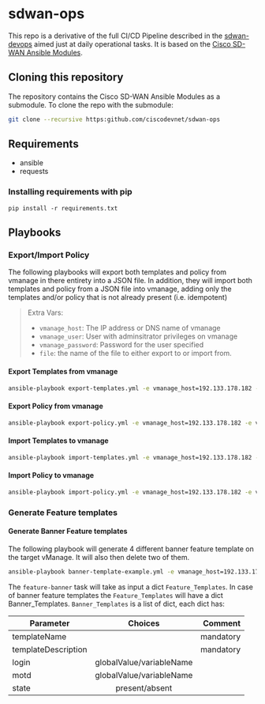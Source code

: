# sdwan-ops

This repo is a derivative of the full CI/CD Pipeline described in the [sdwan-devops](https:github.com/ciscodevnet/sdwan-devops) aimed just at daily operational tasks.  It is based on the [Cisco SD-WAN Ansible Modules](https:github.com/ciscodevnet/ansible-viptela).

## Cloning this repository

The repository contains the Cisco SD-WAN Ansible Modules as a submodule.  To clone the repo with the submodule:
``` bash
git clone --recursive https:github.com/ciscodevnet/sdwan-ops
```
## Requirements
* ansible
* requests

### Installing requirements with pip
```
pip install -r requirements.txt
```

## Playbooks

### Export/Import Policy

The following playbooks will export both templates and policy from vmanage in there entirety into a JSON file.  In addition, they will import
both templates and policy from a JSON file into vmanage, adding only the templates and/or policy that is not already present (i.e. idempotent)

> Extra Vars:
> * `vmanage_host`: The IP address or DNS name of vmanage
> * `vmanage_user`: User with adminsitrator privileges on vmanage
> * `vmanage_password`: Password for the user specified
> * `file`: the name of the file to either export to or import from.

#### Export Templates from vmanage

``` bash
ansible-playbook export-templates.yml -e vmanage_host=192.133.178.182 -e vmanage_user=admin -e vmanage_password=admin
```

#### Export Policy from vmanage

``` bash
ansible-playbook export-policy.yml -e vmanage_host=192.133.178.182 -e vmanage_user=admin -e vmanage_password=admin
```

#### Import Templates to vmanage

``` bash
ansible-playbook import-templates.yml -e vmanage_host=192.133.178.182 -e vmanage_user=admin -e vmanage_password=admin
```

#### Import Policy to vmanage

``` bash
ansible-playbook import-policy.yml -e vmanage_host=192.133.178.182 -e vmanage_user=admin -e vmanage_password=admin
```

### Generate Feature templates

#### Generate Banner Feature templates

The following playbook will generate 4 different banner feature template on the target vManage. It will also then delete two of them.

``` bash
ansible-playbook banner-template-example.yml -e vmanage_host=192.133.178.182 -e vmanage_user=admin -e vmanage_password=admin
```

The `feature-banner` task will take as input a dict `Feature_Templates`. In case of banner feature templates the `Feature_Templates` will have a dict Banner_Templates. `Banner_Templates` is a list of dict, each dict has:


| Parameter        | Choices           | Comment  |
| ------------- |:-------------:| -----:|
| templateName      |  | mandatory |
| templateDescription     |       | mandatory   |
| login |   globalValue/variableName   |     |
| motd |   globalValue/variableName   |    |
|state |    present/absent            |       |
